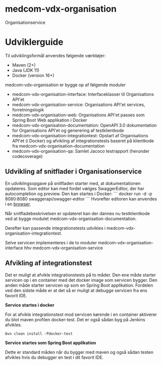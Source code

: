 # medcom-vdx-organisation
Organisationservice


# Udviklerguide

Til udviklingsformål anvendes følgende værktøjer:
* Maven (2+)
* Java (JDK 11)
* Docker (version 16+)

medcom-vdx-organisation er bygge op af følgende moduler
* medcom-vdx-organisation-interface: Interfaceklasser til Organisations API'et
* medcom-vdx-organisation-service: Organisations API'et services, forretningslogik
* medcom-vdx-organisation-web: Organisations API'et passes som Spring Boot Web applikation i Docker
* medcom-vdx-organisation-documentation: OpenAPI 3.0 dokumentation for Organisations API'et og generering af testklientkode
* medcom-vdx-organisation-integrationtest: Opstart af Organisations API'et (i Docker) og afvikling af integrationstests baseret på klientkode fra medcom-vdx-organisation-documentation
* medcom-vdx-organisation-qa: Samlet Jacoco testrapport (herunder codecoverage)

## Udvikling af snitflader i Organisationservice

En udviklingsopgave på snitfladen starter med, at dokumentationen opdateres. Som editor kan med fordel vælges SwaggerEditor, der har autocompletion og preview.
Den kan startes i Docker:
´´´
docker run -d -p 8080:8080 swaggerapi/swagger-editor
´´´
Hvorefter editoren kan anvendes i en [browser](http://localhost:8080).

Når snitfladebeskrivelsen er opdateret kan der dannes nu testklientkode ved at bygge modulet medcom-vdx-organisation-documentation.

Derefter kan passende integrationstests udvikles i medcom-vdx-organisation-integrationtest.

Selve servicen implementeres i de to moduler medcom-vdx-organisation-interface hhv medcom-vdx-organisation-service

## Afvikling af integrationstest

Det er muligt at afvikle integrationstests på to måder. Den ene måde starter servicen op i en container med det docker image som servicen bygger. Den anden måde starter servicen op som en Spring Boot applikation. Fordelen ved den sidste måde er at det så er muligt at debugge servicen fra ens favorit IDE. 

**Service startes i docker**

For at afvikle integrationstest mod servicen kørende i en container aktiverer du blot maven profilen docker-test. Det er også sådan byg på Jenkins afvikles. 

``m̀vn clean install -Pdocker-test``

**Service startes som Spring Boot applikation**

Dette er standard måden når du bygger med maven og også sådan testen afvikles hvis du debugger en test i dit favorit IDE.  
